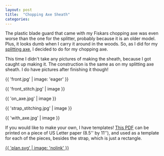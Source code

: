 ```yaml
---
layout: post
title:  "Chopping Axe Sheath"
categories:
---
```


The plastic blade guard that came with my Fiskars chopping axe was even worse than the one for the splitter, probably because it is an older model. Plus, it looks dumb when I carry it around in the woods. So, as I did for my [splitting axe](/splitting-axe-sheath), I decided to do for my chopping axe.

This time I didn't take any pictures of making the sheath, because I got caught up making it. The construction is the same as on my splitting axe sheath. I do have pictures after finishing it though!

{{ 'front.jpg' | image: 'eager' }}

{{ 'front_stitch.jpg' | image }}

{{ 'on_axe.jpg' | image }}

{{ 'strap_stitching.jpg' | image }}

{{ 'with_axe.jpg' | image }}


If you would like to make your own, I have templates!
[This PDF](/files/chopping-axe-sheath/plan.pdf)
can be printed on a piece of US Letter paper (8.5'' by 11''), and used as a template for each of the pieces, besides the strap, which is just a rectangle.

[{{ 'plan.svg' | image: 'nolink' }}](/files/chopping-axe-sheath/plan.pdf)
